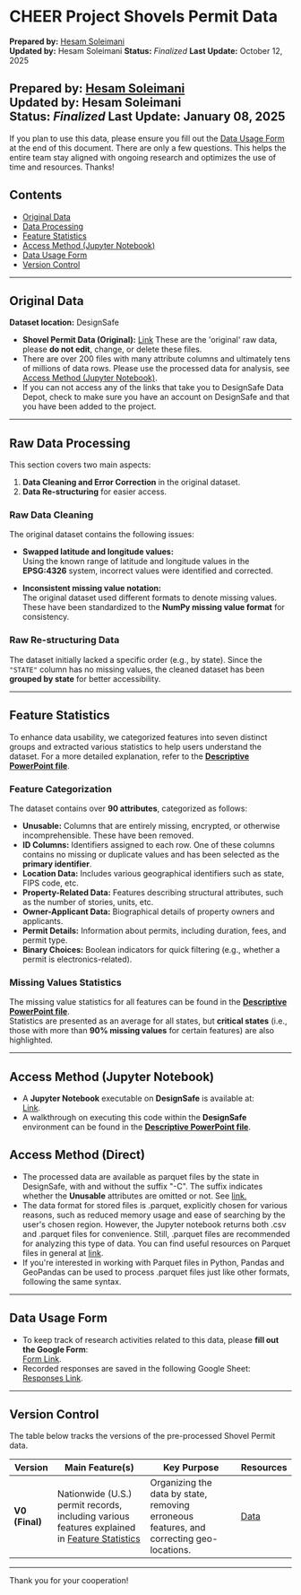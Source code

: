 # CHEER Project Shovels Permit Data

**Prepared by:** [Hesam Soleimani](mailto:soleimanisam92@g.ucla.edu)  
**Updated by:** Hesam Soleimani 
**Status:** *Finalized*
**Last Update:** October 12, 2025  

**Prepared by:** [Hesam Soleimani](mailto:soleimanisam92@g.ucla.edu)  
**Updated by:** Hesam Soleimani  
**Status:** *Finalized*
**Last Update:** January 08, 2025  
---

If you plan to use this data, please ensure you fill out the [Data Usage Form](#data-usage-form) at the end of this document. There are only a few questions. This helps the entire team stay aligned with ongoing research and optimizes the use of time and resources. Thanks!

## Contents
- [Original Data](#original-data)
- [Data Processing](#raw-data-processing)
- [Feature Statistics](#feature-statistics)
- [Access Method (Jupyter Notebook)](#access-method-jupyter-notebook)
- [Data Usage Form](#data-usage-form)
- [Version Control](#version_c)

---

## Original Data
**Dataset location:** DesignSafe  
- **Shovel Permit Data (Original):** [Link](https://www.designsafe-ci.org/data/browser/projects/PRJ-4392/workdir/%2FBuildings%2FShovels_Permit_Data) These are the 'original' raw data, please **do not edit**, change, or delete these files.
- There are over 200 files with many attribute columns and ultimately tens of millions of data rows. Please use the processed data for analysis, see [Access Method (Jupyter Notebook)](#access-method-jupyter-notebook).
- If you can not access any of the links that take you to DesignSafe Data Depot, check to make sure you have an account on DesignSafe and that you have been added to the project.

---

## Raw Data Processing
This section covers two main aspects:  
1. **Data Cleaning and Error Correction** in the original dataset.  
2. **Data Re-structuring** for easier access.

### **Raw Data Cleaning**
The original dataset contains the following issues:

- **Swapped latitude and longitude values:**  
  Using the known range of latitude and longitude values in the **EPSG:4326** system, incorrect values were identified and corrected.

- **Inconsistent missing value notation:**  
  The original dataset used different formats to denote missing values. These have been standardized to the **NumPy missing value format** for consistency.

### **Raw Re-structuring Data**
The dataset initially lacked a specific order (e.g., by state). Since the `"STATE"` column has no missing values, the cleaned dataset has been **grouped by state** for better accessibility.

---

## Feature Statistics
To enhance data usability, we categorized features into seven distinct groups and extracted various statistics to help users understand the dataset. For a more detailed explanation, refer to the [**Descriptive PowerPoint file**](https://docs.google.com/presentation/d/15Am9-SoHL43LGmqlmvyKEnZoY-mqy97k/edit#slide=id.p1).

### **Feature Categorization**
The dataset contains over **90 attributes**, categorized as follows:

- **Unusable:** Columns that are entirely missing, encrypted, or otherwise incomprehensible. These have been removed.  
- **ID Columns:** Identifiers assigned to each row. One of these columns contains no missing or duplicate values and has been selected as the **primary identifier**.  
- **Location Data:** Includes various geographical identifiers such as state, FIPS code, etc.  
- **Property-Related Data:** Features describing structural attributes, such as the number of stories, units, etc.  
- **Owner-Applicant Data:** Biographical details of property owners and applicants.  
- **Permit Details:** Information about permits, including duration, fees, and permit type.  
- **Binary Choices:** Boolean indicators for quick filtering (e.g., whether a permit is electronics-related).  

### **Missing Values Statistics**
The missing value statistics for all features can be found in the [**Descriptive PowerPoint file**](https://docs.google.com/presentation/d/15Am9-SoHL43LGmqlmvyKEnZoY-mqy97k/edit#slide=id.p1).  
Statistics are presented as an average for all states, but **critical states** (i.e., those with more than **90% missing values** for certain features) are also highlighted.

---

## Access Method (Jupyter Notebook)
- A **Jupyter Notebook** executable on **DesignSafe** is available at:  
  [Link](https://www.designsafe-ci.org/data/browser/projects/PRJ-4392/workdir/%2FBuildings%2FPermit_Data_Cleaned%2FCodes).  
- A walkthrough on executing this code within the **DesignSafe** environment can be found in the [**Descriptive PowerPoint file**](https://docs.google.com/presentation/d/15Am9-SoHL43LGmqlmvyKEnZoY-mqy97k/edit#slide=id.p1).


## Access Method (Direct)
- The processed data are available as parquet files by the state in DesignSafe, with and without the suffix "-C".  The suffix indicates whether the **Unusable** attributes are omitted or not. See [link.](https://www.designsafe-ci.org/data/browser/projects/PRJ-4392/workdir/%2FBuildings%2FPermit_Data_Cleaned%2FStates)
- The data format for stored files is .parquet, explicitly chosen for various reasons, such as reduced memory usage and ease of searching by the user's chosen region. However, the Jupyter notebook returns both .csv and .parquet files for convenience. Still, .parquet files are recommended for analyzing this type of data. You can find useful resources on Parquet files in general at [link](https://parquet.apache.org/).
- If you're interested in working with Parquet files in Python, Pandas and GeoPandas can be used to process .parquet files just like other formats, following the same syntax.

---

## Data Usage Form
- To keep track of research activities related to this data, please **fill out the Google Form**:  
  [Form Link](https://docs.google.com/forms/d/e/1FAIpQLScd733Tc6RolmnzLT9DV03IZrJvQsyH5JtQTCejk6X1IvhP9Q/viewform?usp=dialog).  
- Recorded responses are saved in the following Google Sheet:  
  [Responses Link](https://docs.google.com/spreadsheets/d/11RlY_4f1IOXg-s1axi441tGfrTRSRQyT2H7fgiO_CKo/edit?resourcekey#gid=650003670).  

---

## Version Control

The table below tracks the versions of the pre-processed Shovel Permit data.

| Version        | Main Feature(s)                           | Key Purpose                                         | Resources |
|----------------|--------------------------------------------|-----------------------------------------------------|-----------|
| **V0 (Final)** | Nationwide (U.S.) permit records, including various features explained in [Feature Statistics](#feature-statistics) | Organizing the data by state, removing erroneous features, and correcting geo-locations. | [Data](https://www.designsafe-ci.org/data/browser/projects/PRJ-4392/workdir/%2FBuildings%2FPermit_Data_Cleaned%2FCodes) |



---
Thank you for your cooperation!
